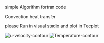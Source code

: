 simple Algorithm fortran code

Convection heat transfer

please Run in visual studio and plot in Tecplot 

![u-velocity-contour](https://github.com/user-attachments/assets/ba858d78-a8fa-4bcd-8794-2a093be067f5)
![Temperature-contour](https://github.com/user-attachments/assets/eb4a8b84-fef0-4c68-84d0-d5bead7de4d9)
